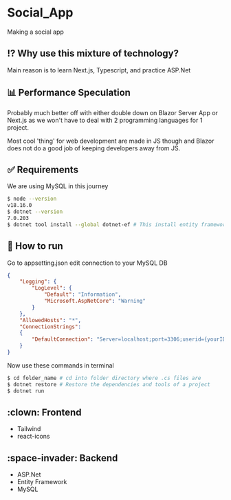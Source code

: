 # Social_App
Making a social app 

## :interrobang: Why use this mixture of technology?
Main reason is to learn Next.js, Typescript, and practice ASP.Net

## :bar_chart: Performance Speculation
Probably much better off with either double down on Blazor Server App or Next.js as we won't have to deal with 2 programming languages for 1 project. 

Most cool 'thing' for web development are made in JS though and Blazor does not do a good job of keeping developers away from JS.

## :white_check_mark: Requirements
We are using MySQL in this journey
```bash
$ node --version
v18.16.0
$ dotnet --version
7.0.203
$ dotnet tool install --global dotnet-ef # This install entity framework globally
```

## :checkered_flag: How to run ##
Go to appsetting.json edit connection to your MySQL DB
```json
{  
    "Logging": {    
        "LogLevel": {      
            "Default": "Information",      
            "Microsoft.AspNetCore": "Warning"    
        }  
    },
    "AllowedHosts": "*",    
    "ConnectionStrings":    
    {        
        "DefaultConnection": "Server=localhost;port=3306;userid={yourID};password={yourPass};database={DBName};"    
    }
}
```
Now use these commands in terminal
```bash
$ cd folder_name # cd into folder directory where .cs files are
$ dotnet restore # Restore the dependencies and tools of a project
$ dotnet run
```

## :clown: Frontend
- Tailwind
- react-icons

## :space-invader: Backend
- ASP.Net
- Entity Framework
- MySQL